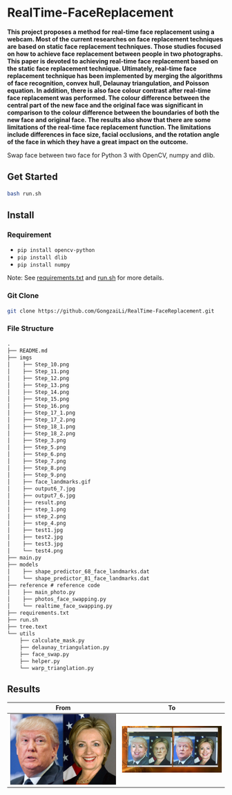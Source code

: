# RealTime-FaceReplacement

**This project proposes a method for real-time face replacement using a webcam. Most of the current researches on face replacement techniques are based on static face replacement techniques. Those studies focused on how to achieve face replacement between people in two photographs. This paper is devoted to achieving real-time face replacement based on the static face replacement technique. Ultimately, real-time face replacement technique has been implemented by merging the algorithms of face recognition, convex hull, Delaunay triangulation, and Poisson equation. In addition, there is also face colour contrast after real-time face replacement was performed. The colour difference between the central part of the new face and the original face was significant in comparison to the colour difference between the boundaries of both the new face and original face. The results also show that there are some limitations of the real-time face replacement function. The limitations include differences in face size, facial occlusions, and the rotation angle of the face in which they have a great impact on the outcome.**

Swap face between two face for Python 3 with OpenCV, numpy and dlib.

## Get Started
```sh
bash run.sh
```
## Install 

### Requirement

* `pip install opencv-python`
* `pip install dlib`
* `pip install numpy`

Note: See [requirements.txt](requirements.txt) and [run.sh](run.sh) for more details.

### Git Clone

```bash
git clone https://github.com/GongzaiLi/RealTime-FaceReplacement.git
```

### File Structure
```
.
├── README.md
├── imgs
│    ├── Step_10.png
│    ├── Step_11.png
│    ├── Step_12.png
│    ├── Step_13.png
│    ├── Step_14.png
│    ├── Step_15.png
│    ├── Step_16.png
│    ├── Step_17_1.png
│    ├── Step_17_2.png
│    ├── Step_18_1.png
│    ├── Step_18_2.png
│    ├── Step_3.png
│    ├── Step_5.png
│    ├── Step_6.png
│    ├── Step_7.png
│    ├── Step_8.png
│    ├── Step_9.png
│    ├── face_landmarks.gif
│    ├── output6_7.jpg
│    ├── output7_6.jpg
│    ├── result.png
│    ├── step_1.png
│    ├── step_2.png
│    ├── step_4.png
│    ├── test1.jpg
│    ├── test2.jpg
│    ├── test3.jpg
│    └── test4.png
├── main.py
├── models
│    ├── shape_predictor_68_face_landmarks.dat
│    └── shape_predictor_81_face_landmarks.dat
├── reference # reference code
│    ├── main_photo.py
│    ├── photos_face_swapping.py
│    └── realtime_face_swapping.py
├── requirements.txt
├── run.sh
├── tree.text
└── utils
    ├── calculate_mask.py
    ├── delaunay_triangulation.py
    ├── face_swap.py
    ├── helper.py
    └── warp_trianglation.py
```
## Results

| From                | To                   |
| ------------------- | -------------------- |
| ![](imgs/test4.png) | ![](imgs/result.png) |

